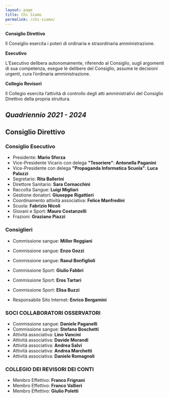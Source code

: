 ```yaml
---
layout: page
title: Chi Siamo
permalink: /chi-siamo/
---
```

**Consiglio Direttivo**

Il Consiglio esercita i poteri di ordinaria e straordinaria amministrazione.

**Esecutivo**

L’Esecutivo delibera autonomamente, riferendo al Consiglio, sugli argomenti di sua competenza, esegue le delibere del Consiglio, assume le decisioni urgenti, cura l’ordinaria amministrazione.

**Collegio Revisori**

Il Collegio esercita l’attività di controllo degli atti amministrativi del Consiglio Direttivo della propria struttura.


## *Quadriennio 2021 - 2024*
## Consiglio Direttivo

### Consiglio Esecutivo

* Presidente: **Mario Sforza**
* Vice-Presidente Vicario con delega **"Tesoriere"**: **Antonella Paganini**
* Vice-Presidente con delega **"Propaganda Informatica Scuola"**: **Luca Palazzi**
* Segretario: **Rita Ballerini**
* Direttore Sanitario: **Sara Cornacchini**
* Raccolta Sangue: **Luigi Migliari**
* Gestione donatori: **Giuseppe Rigattieri**
* Coordinamento attività associativa: **Felice Manfredini**
* Scuola: **Fabrizio Nicoli**
* Giovani e Sport: **Mauro Costanzelli**
* Frazioni: **Graziano Piazzi**

### Consiglieri
* Commissione sangue: **Miller Reggiani**
* Commissione sangue: **Enzo Gozzi**
* Commissione sangue: **Raoul Bonfiglioli**
* Commissione Sport: **Giulio Fabbri**
* Commissione Sport: **Eros Tartari**
* Commissione Sport: **Elisa Buzzi**

* Responsabile Sito Internet: **Enrico Bergamini**

### SOCI COLLABORATORI OSSERVATORI

* Commissione sangue: **Daniele Paganelli**
* Commissione sangue: **Stefano Boschetti**
* Attività associativa: **Lino Vancini**
* Attività associativa: **Davide Morandi**
* Attività associativa: **Andrea Salvi**
* Attività associativa: **Andrea Marchetti**
* Attività associativa: **Daniele Romagnoli**

### COLLEGIO DEI REVISORI DEI CONTI

* Membro Effettivo: **Franco Frignani**
* Membro Effettivo: **Franco Vallieri**
* Membro Effettivo: **Giulio Poletti**